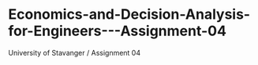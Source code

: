 # Economics-and-Decision-Analysis-for-Engineers---Assignment-04
University of Stavanger / Assignment 04
